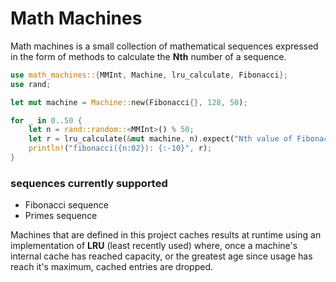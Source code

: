# Math Machines #

Math machines is a small collection of mathematical sequences expressed in the
form of methods to calculate the **Nth** number of a sequence.

```rust
use math_machines::{MMInt, Machine, lru_calculate, Fibonacci};
use rand;

let mut machine = Machine::new(Fibonacci{}, 128, 50);

for _ in 0..50 {
    let n = rand::random::<MMInt>() % 50;
    let r = lru_calculate(&mut machine, n).expect("Nth value of Fibonacci");
    println!("fibonacci({n:02}): {:-10}", r);
}
```

### sequences currently supported ###
- Fibonacci sequence
- Primes sequence

Machines that are defined in this project caches results at runtime using an
implementation of **LRU** (least recently used) where, once a machine's internal
cache has reached capacity, or the greatest age since usage has reach it's
maximum, cached entries are dropped.
